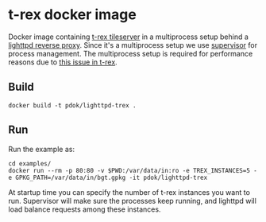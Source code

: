 # t-rex docker image

Docker image containing [t-rex tileserver](https://t-rex.tileserver.ch/) in a multiprocess setup behind a [lighttpd reverse proxy](https://github.com/PDOK/lighttpd-docker). 
Since it's a multiprocess setup we use [supervisor](http://supervisord.org/) for process management. The multiprocess setup
is required for performance reasons due to [this issue in t-rex](https://github.com/t-rex-tileserver/t-rex/issues/286#issuecomment-1598818987).

## Build

```
docker build -t pdok/lighttpd-trex .
```

## Run 

Run the example as:

```
cd examples/
docker run --rm -p 80:80 -v $PWD:/var/data/in:ro -e TREX_INSTANCES=5 -e GPKG_PATH=/var/data/in/bgt.gpkg -it pdok/lighttpd-trex
```

At startup time you can specify the number of t-rex instances you want to run. Supervisor will make sure the processes keep running,
and lighttpd will load balance requests among these instances.
